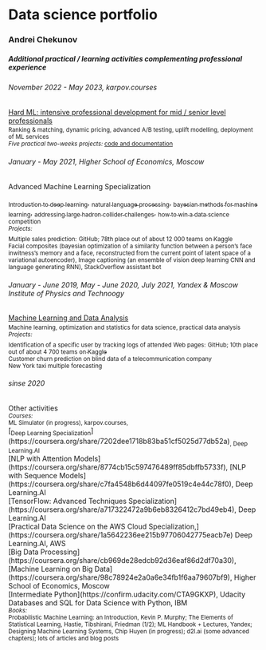 # Data science portfolio
### Andrei Chekunov

<h5>Additional practical / learning activities complementing professional experience</h5>


<h6>November 2022 - May 2023, karpov.courses</h6>

[Hard ML: intensive professional development for mid / senior level professionals](https://lab.karpov.courses/certificate/87e1563c-832c-41dd-8a29-216fa82660cc/en/)
<sub><br>Ranking & matching, dynamic pricing, advanced A/B testing, uplift modelling, deployment of ML services<br>
<i>Five practical two-weeks projects: </i>[code and documentation](./)
</sub>
<h6>January - May 2021, Higher School of Economics, Moscow</h6>
Advanced Machine Learning Specialization

[<sub>Introduction to deep learning</sub>](https://www.coursera.org/account/accomplishments/certificate/86HZSGMSV58F),
[<sub>natural language processing</sub>](https://www.coursera.org/account/accomplishments/certificate/ATCRU4SVY8XC), 
[<sub>bayesian methods for machine learning</sub>](https://www.coursera.org/account/accomplishments/certificate/GASYGRESHB7X), 
[<sub>addressing large hadron collider challenges</sub>](https://www.coursera.org/account/accomplishments/certificate/9GM595X2AU2U), 
[<sub>how to win a data science competition</sub>](https://www.coursera.org/account/accomplishments/certificate/9K7TCLFRHCTS)
<br>
<sub><i>Projects:</i><br></sub>
<sub>Multiple sales prediction:</sub> [<sub>GitHub</sub>](https://github.com/olip78/Predict_Future_Sales/)<sub>; 78th place out of about 12 000 teams</sub> [<sub>on Kaggle</sub>](https://www.kaggle.com/c/competitive-data-science-predict-future-sales/overview)
<sub><br>Facial composites (bayesian optimization of a similarity function between a person’s face inwitness’s memory and a face, reconstructed from the current point of latent space of a variational autoencoder), Image captioning (an ensemble of vision deep learning CNN and language generating RNN), StackOverflow assistant bot</sub>



<h6>January - June 2019, May - June 2020, July 2021, Yandex  & Moscow Institute of Physics and Technoogy </h6>

[Machine Learning and Data Analysis](https://coursera.org/share/eb084366cd4cc9a157906a160cf6fc06)
<sub><br>
Machine learning, optimization and statistics for data science, practical data analysis
</sub>
<br>
<sub><i>Projects:</i><br></sub>
<sub>Identification of a specific user by tracking logs of attended Web pages:</sub> [<sub>GitHub</sub>](https://github.com/olip78/Catch-Me-If-You-Can.git)<sub>; 10th place out of about 4 700 teams </sub>[<sub>on Kaggle</sub>](https://www.kaggle.com/c/catch-me-if-you-can-intruder-detection-through-webpage-session-tracking2/overview)
<sub><br>Customer churn prediction on blind data of a telecommunication company
<br>New York taxi multiple forecasting</sub>



<h6>sinse 2020</h6>
Other activities<br>
<sub><i>Courses: </i></sub><br>
<sub>ML Simulator (in progress), karpov.courses, <br></sub>
[<sub>Deep Learning Specialization</sub>](https://coursera.org/share/7202dee1718b83ba51cf5025d77db52a)<sub>, Deep Learning.AI<br></sub>
[NLP with Attention Models](https://coursera.org/share/8774cb15c597476489ff85dbffb5733f), [NLP with Sequence Models](https://coursera.org/share/c7fa4548b6d44097fe0519c4e44c78f0), Deep Learning.AI<br>
[TensorFlow: Advanced Techniques Specialization](https://coursera.org/share/a717322472a9b6eb8326412c7bd49eb4), Deep Learning.AI<br> 
[Practical Data Science on the AWS Cloud Specialization,](https://coursera.org/share/1a5642236ee215b97706042775eacb7e) Deep Learning.AI, AWS<br>
[Big Data Processing](https://coursera.org/share/cb969de28edcb92d36eaf86d2df70a30), [Machine Learning on Big Data](https://coursera.org/share/98c78924e2a0a6e34fb1f6aa79607bf9), Higher School of Economics, Moscow<br>
[Intermediate Python](https://confirm.udacity.com/CTA9GKXP), Udacity<br>
Databases and SQL for Data Science with Python, IBM<br>
</span>
<sub><i>Books: </i><br>
Probabilistic Machine Learning: an Introduction, Kevin P. Murphy; The Elements of Statistical Learning, Hastie, Tibshirani, Friedman (1/2); ML Handbook + Lectures, Yandex; Designing Machine Learning Systems, Chip Huyen (in progress); d2l.ai (some advanced chapters); lots of articles and blog posts</sub>